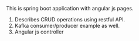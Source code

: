 This is spring boot application with angular js pages. 

1. Describes CRUD operations using restful API.
2. Kafka consumer/producer example as well.
3. Angular js controller
